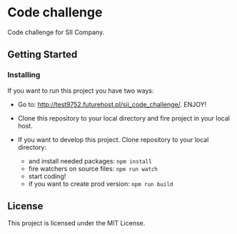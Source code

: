 # Code challenge

Code challenge for SII Company.

## Getting Started

### Installing

If you want to run this project you have two ways:
* Go to: http://test9752.futurehost.pl/sii_code_challenge/. ENJOY! 
* Clone this repository to your local directory and fire project in your local host.

* If you want to develop this project. Clone repository to your local directory:
   * and install needed packages: `npm install`
   * fire watchers on source files: `npm run watch`
   * start coding! 
   * if you want to create prod version: `npm run build`
   
 
## License

This project is licensed under the MIT License.
